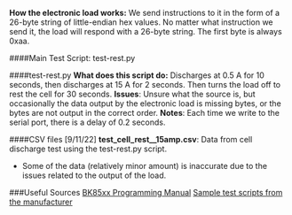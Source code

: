 **How the electronic load works:**
We send instructions to it in the form of a 26-byte string of little-endian hex values.
No matter what instruction we send it, the load will respond with a 26-byte string. 
The first byte is always 0xaa. 

####Main Test Script: test-rest.py

####test-rest.py
**What does this script do:**
Discharges at 0.5 A for 10 seconds, then discharges at 15 A for 2 seconds. Then turns the load off to rest the cell for 30 seconds. 
**Issues**: Unsure what the source is, but occasionally the data output by the electronic load is missing bytes, or the bytes are not output in the correct order. 
**Notes**: Each time we write to the serial port, there is a delay of 0.2 seconds.

####CSV files
[9/11/22] **test_cell_rest__15amp.csv**: Data from cell discharge test using the test-rest.py script.
- Some of the data (relatively minor amount) is inaccurate due to the issues related to the output of the load. 

###Useful Sources
[BK85xx Programming Manual](https://bkpmedia.s3.amazonaws.com/downloads/manuals/en-us/85xx_manual.pdf) 
[Sample test scripts from the manufacturer](https://github.com/BKPrecisionCorp/BK-8500-Electronic-Load)
